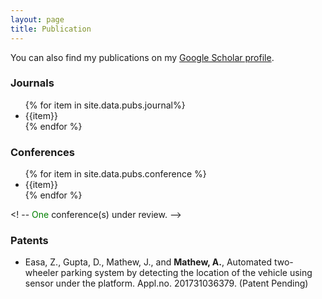 ```yaml
---
layout: page
title: Publication
---
```


You can also find my publications on my [Google Scholar profile](https://scholar.google.com/citations?user=NtNgcRYAAAAJ&hl=en). 

### Journals

<ul>
{% for item in site.data.pubs.journal%}
<li>{{item}}</li>
{% endfor %}
</ul>

<!--
<span style="color:green">Five</span> journal(s) under review.
-->

### Conferences

<ul>
{% for item in site.data.pubs.conference %}
<li>{{item}}</li>
{% endfor %}
</ul>

<! --
<span style="color:green">One</span> conference(s) under review.
-->

### Patents

* Easa, Z., Gupta, D., Mathew, J., and **Mathew, A.**, Automated two-wheeler parking system by detecting the location of the vehicle using sensor under the platform. Appl.no. 201731036379. (Patent Pending)
